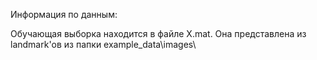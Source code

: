 Информация по данным:

Обучающая выборка находится в файле X.mat. Она представлена из landmark'ов из папки example_data\images\
